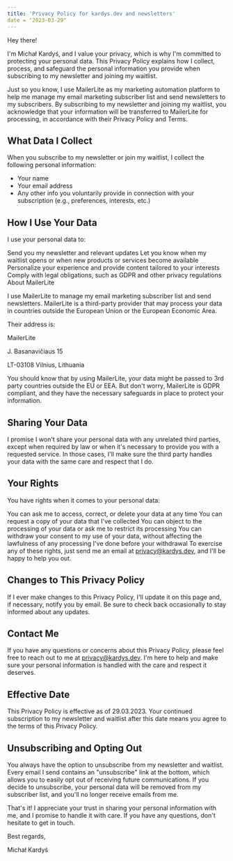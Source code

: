 ```yaml
---
title: 'Privacy Policy for kardys.dev and newsletters'
date = "2023-03-29"
---
```


Hey there!

I'm Michał Kardyś, and I value your privacy, which is why I'm committed to protecting your personal data. This Privacy Policy explains how I collect, process, and safeguard the personal information you provide when subscribing to my newsletter and joining my waitlist.

Just so you know, I use MailerLite as my marketing automation platform to help me manage my email marketing subscriber list and send newsletters to my subscribers. By subscribing to my newsletter and joining my waitlist, you acknowledge that your information will be transferred to MailerLite for processing, in accordance with their Privacy Policy and Terms.

## What Data I Collect

When you subscribe to my newsletter or join my waitlist, I collect the following personal information:

* Your name
* Your email address
* Any other info you voluntarily provide in connection with your subscription (e.g., preferences, interests, etc.)

## How I Use Your Data

I use your personal data to:

Send you my newsletter and relevant updates
Let you know when my waitlist opens or when new products or services become available
Personalize your experience and provide content tailored to your interests
Comply with legal obligations, such as GDPR and other privacy regulations
About MailerLite

I use MailerLite to manage my email marketing subscriber list and send newsletters. MailerLite is a third-party provider that may process your data in countries outside the European Union or the European Economic Area.

Their address is:

MailerLite

J. Basanavičiaus 15

LT-03108 Vilnius, Lithuania

You should know that by using MailerLite, your data might be passed to 3rd party countries outside the EU or EEA. But don't worry, MailerLite is GDPR compliant, and they have the necessary safeguards in place to protect your information.

## Sharing Your Data

I promise I won't share your personal data with any unrelated third parties, except when required by law or when it's necessary to provide you with a requested service. In those cases, I'll make sure the third party handles your data with the same care and respect that I do.

## Your Rights

You have rights when it comes to your personal data:

You can ask me to access, correct, or delete your data at any time
You can request a copy of your data that I've collected
You can object to the processing of your data or ask me to restrict its processing
You can withdraw your consent to my use of your data, without affecting the lawfulness of any processing I've done before your withdrawal
To exercise any of these rights, just send me an email at privacy@kardys.dev, and I'll be happy to help you out.

## Changes to This Privacy Policy

If I ever make changes to this Privacy Policy, I'll update it on this page and, if necessary, notify you by email. Be sure to check back occasionally to stay informed about any updates.

## Contact Me

If you have any questions or concerns about this Privacy Policy, please feel free to reach out to me at privacy@kardys.dev. I'm here to help and make sure your personal information is handled with the care and respect it deserves.

## Effective Date

This Privacy Policy is effective as of 29.03.2023. Your continued subscription to my newsletter and waitlist after this date means you agree to the terms of this Privacy Policy.

## Unsubscribing and Opting Out

You always have the option to unsubscribe from my newsletter and waitlist. Every email I send contains an "unsubscribe" link at the bottom, which allows you to easily opt out of receiving future communications. If you decide to unsubscribe, your personal data will be removed from my subscriber list, and you'll no longer receive emails from me.

That's it! I appreciate your trust in sharing your personal information with me, and I promise to handle it with care. If you have any questions, don't hesitate to get in touch.

Best regards,

Michał Kardyś
